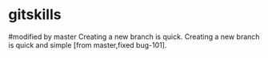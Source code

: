 # gitskills
#modified by master
Creating a new branch is quick.
Creating a new branch is quick and simple [from master,fixed bug-101].
